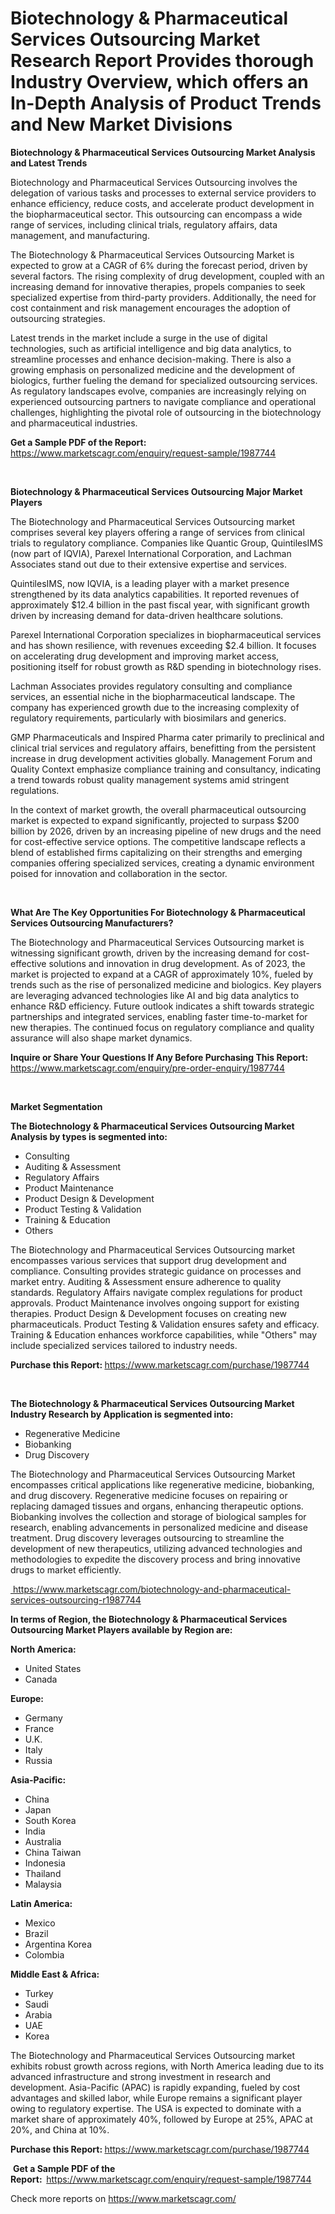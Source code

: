 <p><h1>Biotechnology & Pharmaceutical Services Outsourcing Market Research Report Provides thorough Industry Overview, which offers an In-Depth Analysis of Product Trends and New Market Divisions</h1></p><p><strong>Biotechnology & Pharmaceutical Services Outsourcing Market Analysis and Latest Trends</strong></p>
<p><p>Biotechnology and Pharmaceutical Services Outsourcing involves the delegation of various tasks and processes to external service providers to enhance efficiency, reduce costs, and accelerate product development in the biopharmaceutical sector. This outsourcing can encompass a wide range of services, including clinical trials, regulatory affairs, data management, and manufacturing.</p><p>The Biotechnology & Pharmaceutical Services Outsourcing Market is expected to grow at a CAGR of 6% during the forecast period, driven by several factors. The rising complexity of drug development, coupled with an increasing demand for innovative therapies, propels companies to seek specialized expertise from third-party providers. Additionally, the need for cost containment and risk management encourages the adoption of outsourcing strategies.</p><p>Latest trends in the market include a surge in the use of digital technologies, such as artificial intelligence and big data analytics, to streamline processes and enhance decision-making. There is also a growing emphasis on personalized medicine and the development of biologics, further fueling the demand for specialized outsourcing services. As regulatory landscapes evolve, companies are increasingly relying on experienced outsourcing partners to navigate compliance and operational challenges, highlighting the pivotal role of outsourcing in the biotechnology and pharmaceutical industries.</p></p>
<p><strong>Get a Sample PDF of the Report:&nbsp;</strong> <a href="https://www.marketscagr.com/enquiry/request-sample/1987744?utm_campaign=2948&utm_medium=2&utm_source=Github&utm_content=ia&utm_term=10032025&utm_id=biotechnology-pharmaceutical-services-outsourcing">https://www.marketscagr.com/enquiry/request-sample/1987744</a></p>
<p>&nbsp;</p>
<p><strong>Biotechnology & Pharmaceutical Services Outsourcing Major Market Players</strong></p>
<p><p>The Biotechnology and Pharmaceutical Services Outsourcing market comprises several key players offering a range of services from clinical trials to regulatory compliance. Companies like Quantic Group, QuintilesIMS (now part of IQVIA), Parexel International Corporation, and Lachman Associates stand out due to their extensive expertise and services.</p><p>QuintilesIMS, now IQVIA, is a leading player with a market presence strengthened by its data analytics capabilities. It reported revenues of approximately $12.4 billion in the past fiscal year, with significant growth driven by increasing demand for data-driven healthcare solutions.</p><p>Parexel International Corporation specializes in biopharmaceutical services and has shown resilience, with revenues exceeding $2.4 billion. It focuses on accelerating drug development and improving market access, positioning itself for robust growth as R&D spending in biotechnology rises.</p><p>Lachman Associates provides regulatory consulting and compliance services, an essential niche in the biopharmaceutical landscape. The company has experienced growth due to the increasing complexity of regulatory requirements, particularly with biosimilars and generics.</p><p>GMP Pharmaceuticals and Inspired Pharma cater primarily to preclinical and clinical trial services and regulatory affairs, benefitting from the persistent increase in drug development activities globally. Management Forum and Quality Context emphasize compliance training and consultancy, indicating a trend towards robust quality management systems amid stringent regulations.</p><p>In the context of market growth, the overall pharmaceutical outsourcing market is expected to expand significantly, projected to surpass $200 billion by 2026, driven by an increasing pipeline of new drugs and the need for cost-effective service options. The competitive landscape reflects a blend of established firms capitalizing on their strengths and emerging companies offering specialized services, creating a dynamic environment poised for innovation and collaboration in the sector.</p></p>
<p>&nbsp;</p>
<p><strong>What Are The Key Opportunities For Biotechnology & Pharmaceutical Services Outsourcing Manufacturers?</strong></p>
<p><p>The Biotechnology and Pharmaceutical Services Outsourcing market is witnessing significant growth, driven by the increasing demand for cost-effective solutions and innovation in drug development. As of 2023, the market is projected to expand at a CAGR of approximately 10%, fueled by trends such as the rise of personalized medicine and biologics. Key players are leveraging advanced technologies like AI and big data analytics to enhance R&D efficiency. Future outlook indicates a shift towards strategic partnerships and integrated services, enabling faster time-to-market for new therapies. The continued focus on regulatory compliance and quality assurance will also shape market dynamics.</p></p>
<p><strong>Inquire or Share Your Questions If Any Before Purchasing This Report:</strong> <a href="https://www.marketscagr.com/enquiry/pre-order-enquiry/1987744?utm_campaign=2948&utm_medium=2&utm_source=Github&utm_content=ia&utm_term=10032025&utm_id=biotechnology-pharmaceutical-services-outsourcing">https://www.marketscagr.com/enquiry/pre-order-enquiry/1987744</a></p>
<p>&nbsp;</p>
<p><strong>Market Segmentation</strong></p>
<p><strong>The Biotechnology & Pharmaceutical Services Outsourcing Market Analysis by types is segmented into:</strong></p>
<p><ul><li>Consulting</li><li>Auditing & Assessment</li><li>Regulatory Affairs</li><li>Product Maintenance</li><li>Product Design & Development</li><li>Product Testing & Validation</li><li>Training & Education</li><li>Others</li></ul></p>
<p><p>The Biotechnology and Pharmaceutical Services Outsourcing market encompasses various services that support drug development and compliance. Consulting provides strategic guidance on processes and market entry. Auditing & Assessment ensure adherence to quality standards. Regulatory Affairs navigate complex regulations for product approvals. Product Maintenance involves ongoing support for existing therapies. Product Design & Development focuses on creating new pharmaceuticals. Product Testing & Validation ensures safety and efficacy. Training & Education enhances workforce capabilities, while "Others" may include specialized services tailored to industry needs.</p></p>
<p><strong>Purchase this Report:&nbsp;</strong><a href="https://www.marketscagr.com/purchase/1987744?utm_campaign=2948&utm_medium=2&utm_source=Github&utm_content=ia&utm_term=10032025&utm_id=biotechnology-pharmaceutical-services-outsourcing">https://www.marketscagr.com/purchase/1987744</a></p>
<p>&nbsp;</p>
<p><strong>The Biotechnology & Pharmaceutical Services Outsourcing Market Industry Research by Application is segmented into:</strong></p>
<p><ul><li>Regenerative Medicine</li><li>Biobanking</li><li>Drug Discovery</li></ul></p>
<p><p>The Biotechnology and Pharmaceutical Services Outsourcing Market encompasses critical applications like regenerative medicine, biobanking, and drug discovery. Regenerative medicine focuses on repairing or replacing damaged tissues and organs, enhancing therapeutic options. Biobanking involves the collection and storage of biological samples for research, enabling advancements in personalized medicine and disease treatment. Drug discovery leverages outsourcing to streamline the development of new therapeutics, utilizing advanced technologies and methodologies to expedite the discovery process and bring innovative drugs to market efficiently.</p></p>
<p><a href="https://www.marketscagr.com/biotechnology-and-pharmaceutical-services-outsourcing-r1987744?utm_campaign=2948&utm_medium=2&utm_source=Github&utm_content=ia&utm_term=10032025&utm_id=biotechnology-pharmaceutical-services-outsourcing">&nbsp;https://www.marketscagr.com/biotechnology-and-pharmaceutical-services-outsourcing-r1987744</a></p>
<p><strong>In terms of Region, the Biotechnology & Pharmaceutical Services Outsourcing Market Players available by Region are:</strong></p>
<p>
    <p> <strong> North America: </strong>
        <ul>
            <li>United States</li>
            <li>Canada</li>
        </ul>
        </p> 
    <p> <strong> Europe: </strong>
        <ul>
            <li>Germany</li>
            <li>France</li>
            <li>U.K.</li>
            <li>Italy</li>
            <li>Russia</li>
        </ul>
        </p> 
    <p> <strong> Asia-Pacific: </strong>
        <ul>
            <li>China</li>
            <li>Japan</li>
            <li>South Korea</li>
            <li>India</li>
            <li>Australia</li>
            <li>China Taiwan</li>
            <li>Indonesia</li>
            <li>Thailand</li>
            <li>Malaysia</li>
        </ul>
        </p> 
    <p> <strong> Latin America: </strong>
        <ul>
            <li>Mexico</li>
            <li>Brazil</li>
            <li>Argentina Korea</li>
            <li>Colombia</li>
        </ul>
        </p> 
    <p> <strong> Middle East & Africa: </strong>
        <ul>
            <li>Turkey</li>
            <li>Saudi</li>
            <li>Arabia</li>
            <li>UAE</li>
            <li>Korea</li>
        </ul>
    </p>
    </p>
<p><p>The Biotechnology and Pharmaceutical Services Outsourcing market exhibits robust growth across regions, with North America leading due to its advanced infrastructure and strong investment in research and development. Asia-Pacific (APAC) is rapidly expanding, fueled by cost advantages and skilled labor, while Europe remains a significant player owing to regulatory expertise. The USA is expected to dominate with a market share of approximately 40%, followed by Europe at 25%, APAC at 20%, and China at 10%.</p></p>
<p><strong>Purchase this Report: </strong><a href="https://www.marketscagr.com/purchase/1987744?utm_campaign=2948&utm_medium=2&utm_source=Github&utm_content=ia&utm_term=10032025&utm_id=biotechnology-pharmaceutical-services-outsourcing">https://www.marketscagr.com/purchase/1987744</a></p>
<p>&nbsp;<strong>Get a Sample PDF of the Report:&nbsp;&nbsp;</strong><a href="https://www.marketscagr.com/enquiry/request-sample/1987744?utm_campaign=2948&utm_medium=2&utm_source=Github&utm_content=ia&utm_term=10032025&utm_id=biotechnology-pharmaceutical-services-outsourcing">https://www.marketscagr.com/enquiry/request-sample/1987744</a></p>
<p><strong></strong></p>
<p>Check more reports on <a href="https://www.marketscagr.com/?utm_campaign=2948&utm_medium=2&utm_source=Github&utm_content=ia&utm_term=10032025&utm_id=biotechnology-pharmaceutical-services-outsourcing">https://www.marketscagr.com/</a></p>